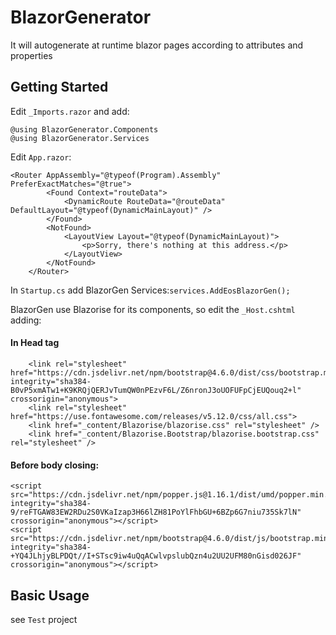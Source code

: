 # BlazorGenerator
It will autogenerate at runtime blazor pages according to attributes and properties

## Getting Started
Edit `_Imports.razor` and add: 
```
@using BlazorGenerator.Components
@using BlazorGenerator.Services
```
Edit `App.razor`:
```
<Router AppAssembly="@typeof(Program).Assembly" PreferExactMatches="@true">
        <Found Context="routeData">
            <DynamicRoute RouteData="@routeData" DefaultLayout="@typeof(DynamicMainLayout)" />
        </Found>
        <NotFound>
            <LayoutView Layout="@typeof(DynamicMainLayout)">
                <p>Sorry, there's nothing at this address.</p>
            </LayoutView>
        </NotFound>
    </Router>
```
    
In `Startup.cs` add BlazorGen Services:`services.AddEosBlazorGen();`

BlazorGen use Blazorise for its components, so edit the `_Host.cshtml` adding:
#### In Head tag
```
    <link rel="stylesheet" href="https://cdn.jsdelivr.net/npm/bootstrap@4.6.0/dist/css/bootstrap.min.css" integrity="sha384-B0vP5xmATw1+K9KRQjQERJvTumQW0nPEzvF6L/Z6nronJ3oUOFUFpCjEUQouq2+l" crossorigin="anonymous">
    <link rel="stylesheet" href="https://use.fontawesome.com/releases/v5.12.0/css/all.css">
    <link href="_content/Blazorise/blazorise.css" rel="stylesheet" />
    <link href="_content/Blazorise.Bootstrap/blazorise.bootstrap.css" rel="stylesheet" />
```
#### Before body closing:    
```<script src="https://code.jquery.com/jquery-3.5.1.slim.min.js" integrity="sha384-DfXdz2htPH0lsSSs5nCTpuj/zy4C+OGpamoFVy38MVBnE+IbbVYUew+OrCXaRkfj" crossorigin="anonymous"></script>
<script src="https://cdn.jsdelivr.net/npm/popper.js@1.16.1/dist/umd/popper.min.js" integrity="sha384-9/reFTGAW83EW2RDu2S0VKaIzap3H66lZH81PoYlFhbGU+6BZp6G7niu735Sk7lN" crossorigin="anonymous"></script>
<script src="https://cdn.jsdelivr.net/npm/bootstrap@4.6.0/dist/js/bootstrap.min.js" integrity="sha384-+YQ4JLhjyBLPDQt//I+STsc9iw4uQqACwlvpslubQzn4u2UU2UFM80nGisd026JF" crossorigin="anonymous"></script>
```

## Basic Usage
see `Test` project
